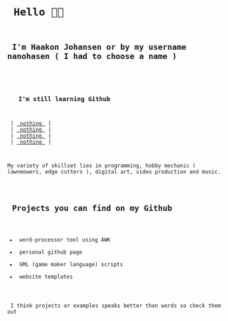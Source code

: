 <code>

<h1> Hello 👋🏼 </h1>
<h2> I'm Haakon Johansen or by my username nanohasen ( I had to choose a name ) </h2>

<h3> 
   I'm still learning Github 
</h3>
<nav>
 | <a href="" target="_blank"> nothing </a> |
 | <a href="" target="_blank"> nothing </a> |
 | <a href="" target="_blank"> nothing </a> |
 | <a href="" target="_blank"> nothing </a> |
</nav>
<p>  
My variety of skillset lies in programming, hobby mechanic ( lawnmowers, edge cutters ), digital art, video production and music. 
</p>

<h2> Projects you can find on my Github </h2>
<ul>
<li> word-processor tool using AWK </li> 
<li> personal github page </li>
<li> GML (game maker language) scripts </li>
<li> website templates </li>
</ul>
<p> I think projects or examples speaks better than words so check them out </p>
 </code> 
